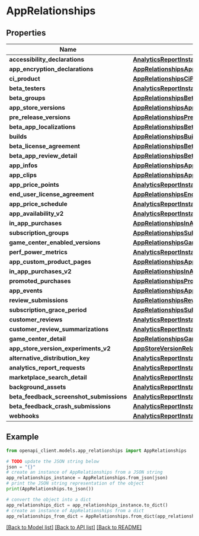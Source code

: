 # AppRelationships


## Properties

Name | Type | Description | Notes
------------ | ------------- | ------------- | -------------
**accessibility_declarations** | [**AnalyticsReportInstanceRelationshipsSegments**](AnalyticsReportInstanceRelationshipsSegments.md) |  | [optional] 
**app_encryption_declarations** | [**AppRelationshipsAppEncryptionDeclarations**](AppRelationshipsAppEncryptionDeclarations.md) |  | [optional] 
**ci_product** | [**AppRelationshipsCiProduct**](AppRelationshipsCiProduct.md) |  | [optional] 
**beta_testers** | [**AnalyticsReportInstanceRelationshipsSegments**](AnalyticsReportInstanceRelationshipsSegments.md) |  | [optional] 
**beta_groups** | [**AppRelationshipsBetaGroups**](AppRelationshipsBetaGroups.md) |  | [optional] 
**app_store_versions** | [**AppRelationshipsAppStoreVersions**](AppRelationshipsAppStoreVersions.md) |  | [optional] 
**pre_release_versions** | [**AppRelationshipsPreReleaseVersions**](AppRelationshipsPreReleaseVersions.md) |  | [optional] 
**beta_app_localizations** | [**AppRelationshipsBetaAppLocalizations**](AppRelationshipsBetaAppLocalizations.md) |  | [optional] 
**builds** | [**AppRelationshipsBuilds**](AppRelationshipsBuilds.md) |  | [optional] 
**beta_license_agreement** | [**AppRelationshipsBetaLicenseAgreement**](AppRelationshipsBetaLicenseAgreement.md) |  | [optional] 
**beta_app_review_detail** | [**AppRelationshipsBetaAppReviewDetail**](AppRelationshipsBetaAppReviewDetail.md) |  | [optional] 
**app_infos** | [**AppRelationshipsAppInfos**](AppRelationshipsAppInfos.md) |  | [optional] 
**app_clips** | [**AppRelationshipsAppClips**](AppRelationshipsAppClips.md) |  | [optional] 
**app_price_points** | [**AnalyticsReportInstanceRelationshipsSegments**](AnalyticsReportInstanceRelationshipsSegments.md) |  | [optional] 
**end_user_license_agreement** | [**AppRelationshipsEndUserLicenseAgreement**](AppRelationshipsEndUserLicenseAgreement.md) |  | [optional] 
**app_price_schedule** | [**AnalyticsReportInstanceRelationshipsSegments**](AnalyticsReportInstanceRelationshipsSegments.md) |  | [optional] 
**app_availability_v2** | [**AnalyticsReportInstanceRelationshipsSegments**](AnalyticsReportInstanceRelationshipsSegments.md) |  | [optional] 
**in_app_purchases** | [**AppRelationshipsInAppPurchases**](AppRelationshipsInAppPurchases.md) |  | [optional] 
**subscription_groups** | [**AppRelationshipsSubscriptionGroups**](AppRelationshipsSubscriptionGroups.md) |  | [optional] 
**game_center_enabled_versions** | [**AppRelationshipsGameCenterEnabledVersions**](AppRelationshipsGameCenterEnabledVersions.md) |  | [optional] 
**perf_power_metrics** | [**AnalyticsReportInstanceRelationshipsSegments**](AnalyticsReportInstanceRelationshipsSegments.md) |  | [optional] 
**app_custom_product_pages** | [**AppRelationshipsAppCustomProductPages**](AppRelationshipsAppCustomProductPages.md) |  | [optional] 
**in_app_purchases_v2** | [**AppRelationshipsInAppPurchasesV2**](AppRelationshipsInAppPurchasesV2.md) |  | [optional] 
**promoted_purchases** | [**AppRelationshipsPromotedPurchases**](AppRelationshipsPromotedPurchases.md) |  | [optional] 
**app_events** | [**AppRelationshipsAppEvents**](AppRelationshipsAppEvents.md) |  | [optional] 
**review_submissions** | [**AppRelationshipsReviewSubmissions**](AppRelationshipsReviewSubmissions.md) |  | [optional] 
**subscription_grace_period** | [**AppRelationshipsSubscriptionGracePeriod**](AppRelationshipsSubscriptionGracePeriod.md) |  | [optional] 
**customer_reviews** | [**AnalyticsReportInstanceRelationshipsSegments**](AnalyticsReportInstanceRelationshipsSegments.md) |  | [optional] 
**customer_review_summarizations** | [**AnalyticsReportInstanceRelationshipsSegments**](AnalyticsReportInstanceRelationshipsSegments.md) |  | [optional] 
**game_center_detail** | [**AppRelationshipsGameCenterDetail**](AppRelationshipsGameCenterDetail.md) |  | [optional] 
**app_store_version_experiments_v2** | [**AppStoreVersionRelationshipsAppStoreVersionExperiments**](AppStoreVersionRelationshipsAppStoreVersionExperiments.md) |  | [optional] 
**alternative_distribution_key** | [**AnalyticsReportInstanceRelationshipsSegments**](AnalyticsReportInstanceRelationshipsSegments.md) |  | [optional] 
**analytics_report_requests** | [**AnalyticsReportInstanceRelationshipsSegments**](AnalyticsReportInstanceRelationshipsSegments.md) |  | [optional] 
**marketplace_search_detail** | [**AnalyticsReportInstanceRelationshipsSegments**](AnalyticsReportInstanceRelationshipsSegments.md) |  | [optional] 
**background_assets** | [**AnalyticsReportInstanceRelationshipsSegments**](AnalyticsReportInstanceRelationshipsSegments.md) |  | [optional] 
**beta_feedback_screenshot_submissions** | [**AnalyticsReportInstanceRelationshipsSegments**](AnalyticsReportInstanceRelationshipsSegments.md) |  | [optional] 
**beta_feedback_crash_submissions** | [**AnalyticsReportInstanceRelationshipsSegments**](AnalyticsReportInstanceRelationshipsSegments.md) |  | [optional] 
**webhooks** | [**AnalyticsReportInstanceRelationshipsSegments**](AnalyticsReportInstanceRelationshipsSegments.md) |  | [optional] 

## Example

```python
from openapi_client.models.app_relationships import AppRelationships

# TODO update the JSON string below
json = "{}"
# create an instance of AppRelationships from a JSON string
app_relationships_instance = AppRelationships.from_json(json)
# print the JSON string representation of the object
print(AppRelationships.to_json())

# convert the object into a dict
app_relationships_dict = app_relationships_instance.to_dict()
# create an instance of AppRelationships from a dict
app_relationships_from_dict = AppRelationships.from_dict(app_relationships_dict)
```
[[Back to Model list]](../README.md#documentation-for-models) [[Back to API list]](../README.md#documentation-for-api-endpoints) [[Back to README]](../README.md)


